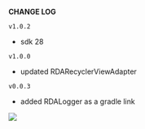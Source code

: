 **CHANGE LOG**

`v1.0.2`

- sdk 28

`v1.0.0`

- updated RDARecyclerViewAdapter

`v0.0.3`

- added RDALogger as a gradle link

[![](https://jitpack.io/v/ardakaplan/RDALibrary.svg)](https://jitpack.io/#ardakaplan/RDALibrary)
